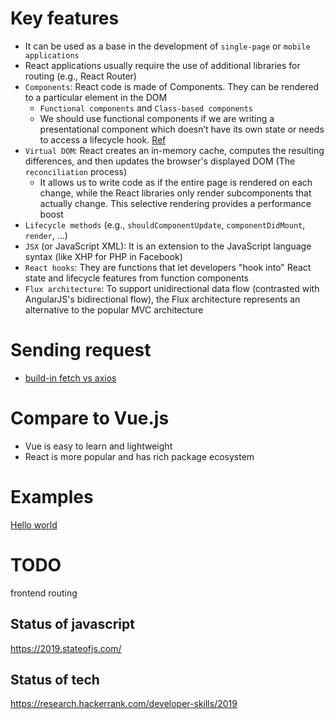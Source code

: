 # Key features

* It can be used as a base in the development of `single-page` or `mobile applications`
* React applications usually require the use of additional libraries for routing (e.g., React Router)
* `Components`: React code is made of Components. They can be rendered to a particular element in the DOM
  * `Functional components` and `Class-based components`
  * We should use functional components if we are writing a presentational component which doesn’t have its own state or needs to access a lifecycle hook. [Ref](https://djoech.medium.com/functional-vs-class-components-in-react-231e3fbd7108)
* `Virtual DOM`: React creates an in-memory cache, computes the resulting differences, and then updates the browser's displayed DOM (The `reconciliation` process)
  * It allows us to write code as if the entire page is rendered on each change, while the React libraries only render subcomponents that actually change. This selective rendering provides a performance boost
* `Lifecycle methods` (e.g., `shouldComponentUpdate`, `componentDidMount`, `render`, ...)
* `JSX` (or JavaScript XML): It is an extension to the JavaScript language syntax (like XHP for PHP in Facebook)
* `React hooks`: They are functions that let developers "hook into" React state and lifecycle features from function components
* `Flux architecture`: To support unidirectional data flow (contrasted with AngularJS's bidirectional flow), the Flux architecture represents an alternative to the popular MVC architecture

# Sending request
* [build-in fetch vs axios](https://blog.logrocket.com/axios-vs-fetch-best-http-requests/)

# Compare to Vue.js
* Vue is easy to learn and lightweight
* React is more popular and has rich package ecosystem

# Examples
[Hello world](https://github.com/HemingwayLee/sample-react-yarn)

# TODO
frontend routing

## Status of javascript
https://2019.stateofjs.com/  

## Status of tech
https://research.hackerrank.com/developer-skills/2019  
